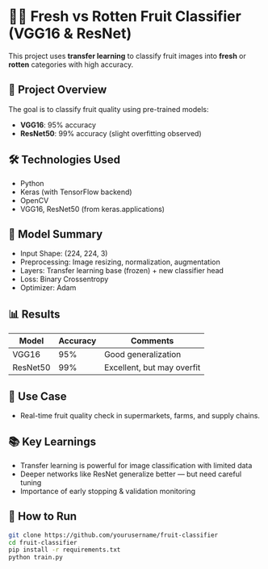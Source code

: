 # 🍎🍌 Fresh vs Rotten Fruit Classifier (VGG16 & ResNet)

This project uses **transfer learning** to classify fruit images into **fresh** or **rotten** categories with high accuracy.

## 🧠 Project Overview

The goal is to classify fruit quality using pre-trained models:
- **VGG16**: 95% accuracy
- **ResNet50**: 99% accuracy (slight overfitting observed)

## 🛠️ Technologies Used
- Python
- Keras (with TensorFlow backend)
- OpenCV
- VGG16, ResNet50 (from keras.applications)

## 📂 Model Summary

- Input Shape: (224, 224, 3)
- Preprocessing: Image resizing, normalization, augmentation
- Layers: Transfer learning base (frozen) + new classifier head
- Loss: Binary Crossentropy
- Optimizer: Adam

## 📊 Results

| Model     | Accuracy | Comments                 |
|-----------|----------|--------------------------|
| VGG16     | 95%      | Good generalization      |
| ResNet50  | 99%      | Excellent, but may overfit|

## 🎯 Use Case

- Real-time fruit quality check in supermarkets, farms, and supply chains.

## 📚 Key Learnings

- Transfer learning is powerful for image classification with limited data
- Deeper networks like ResNet generalize better — but need careful tuning
- Importance of early stopping & validation monitoring

## 🚀 How to Run

```bash
git clone https://github.com/yourusername/fruit-classifier
cd fruit-classifier
pip install -r requirements.txt
python train.py

